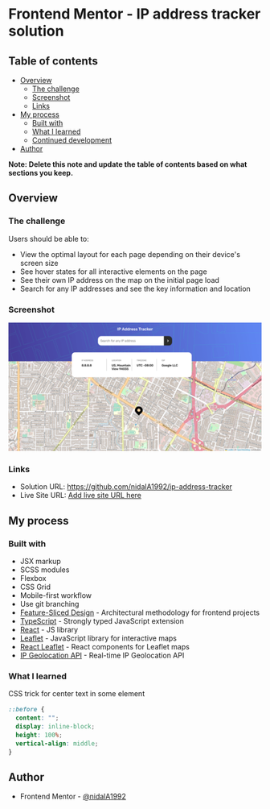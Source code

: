 # Frontend Mentor - IP address tracker solution

## Table of contents

- [Overview](#overview)
  - [The challenge](#the-challenge)
  - [Screenshot](#screenshot)
  - [Links](#links)
- [My process](#my-process)
  - [Built with](#built-with)
  - [What I learned](#what-i-learned)
  - [Continued development](#continued-development)
- [Author](#author)

**Note: Delete this note and update the table of contents based on what sections you keep.**

## Overview

### The challenge

Users should be able to:

- View the optimal layout for each page depending on their device's screen size
- See hover states for all interactive elements on the page
- See their own IP address on the map on the initial page load
- Search for any IP addresses and see the key information and location

### Screenshot

![](screenshot.png)

### Links

- Solution URL: https://github.com/nidalA1992/ip-address-tracker
- Live Site URL: [Add live site URL here](https://your-live-site-url.com)

## My process

### Built with

- JSX markup
- SCSS modules
- Flexbox
- CSS Grid
- Mobile-first workflow
- Use git branching
- [Feature-Sliced Design](https://feature-sliced.design/) - Architectural methodology for frontend projects
- [TypeScript](https://www.typescriptlang.org/) - Strongly typed JavaScript extension
- [React](https://reactjs.org/) - JS library
- [Leaflet](https://leafletjs.com/) - JavaScript library for interactive maps
- [React Leaflet](https://react-leaflet.js.org/) - React components for Leaflet maps
- [IP Geolocation API](https://geo.ipify.org/) - Real-time IP Geolocation API

### What I learned

CSS trick for center text in some element

```css
::before {
  content: "";
  display: inline-block;
  height: 100%;
  vertical-align: middle;
}
```

## Author

- Frontend Mentor - [@nidalA1992](https://www.frontendmentor.io/profile/ndialA1992)
